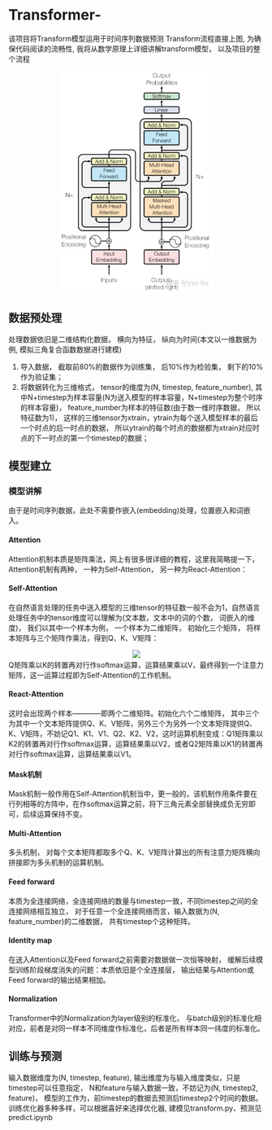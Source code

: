 # Transformer-
该项目将Transform模型运用于时间序列数据预测
Transform流程直接上图, 为确保代码阅读的流畅性, 我将从数学原理上详细讲解transform模型， 以及项目的整个流程
<div align=center><img src="https://github.com/GenjiYin/Transformer-/blob/main/filename/transform.jpg"/></div>

## 数据预处理
处理数据依旧是二维结构化数据， 横向为特征， 纵向为时间(本文以一维数据为例, 模拟三角复合函数数据进行建模)
1. 导入数据， 截取前80%的数据作为训练集， 后10%作为检验集， 剩下的10%作为验证集；
2. 将数据转化为三维格式， tensor的维度为(N, timestep, feature_number), 其中N+timestep为样本容量(N为送入模型的样本容量，N+timestep为整个时序的样本容量)， feature_number为样本的特征数(由于数一维时序数据， 所以特征数为1)， 这样的三维tensor为xtrain，ytrain为每个送入模型样本的最后一个时点的后一时点的数据， 所以ytrain的每个时点的数据都为xtrain对应时点的下一时点的第一个timestep的数据；

## 模型建立
### 模型讲解
由于是时间序列数据，此处不需要作嵌入(embedding)处理，位置嵌入和词嵌入。

#### Attention
Attention机制本质是矩阵乘法，网上有很多很详细的教程，这里我简略提一下，Attention机制有两种， 一种为Self-Attention， 另一种为React-Attention：

#### Self-Attention
在自然语言处理的任务中送入模型的三维tensor的特征数一般不会为1，自然语言处理任务中的tensor维度可以理解为(文本数，文本中的词的个数， 词嵌入的维度)， 我们以其中一个样本为例， 一个样本为二维矩阵， 初始化三个矩阵， 将样本矩阵与三个矩阵作乘法，得到Q、K、V矩阵：
<div align=center><img src="https://pic3.zhimg.com/80/v2-bcd0d108a5b52a991d5d5b5b74d365c6_720w.jpg"/></div>
Q矩阵乘以K的转置再对行作softmax运算，运算结果乘以V，最终得到一个注意力矩阵，这一运算过程即为Self-Attention的工作机制。

#### React-Attention
这时会出现两个样本————即两个二维矩阵。初始化六个二维矩阵， 其中三个为其中一个文本矩阵提供Q、K、V矩阵，另外三个为另外一个文本矩阵提供Q、K、V矩阵，不妨记Q1、K1、V1、Q2、K2、V2，这时运算机制变成：Q1矩阵乘以K2的转置再对行作softmax运算，运算结果乘以V2，或者Q2矩阵乘以K1的转置再对行作softmax运算，运算结果乘以V1。

#### Mask机制
Mask机制一般作用在Self-Attention机制当中，更一般的，该机制作用条件要在行列相等的方阵中，在作softmax运算之前，将下三角元素全部替换成负无穷即可，后续运算保持不变。

#### Multi-Attention
多头机制， 对每个文本矩阵都取多个Q、K、V矩阵计算出的所有注意力矩阵横向拼接即为多头机制的运算机制。

#### Feed forward
本质为全连接网络，全连接网络的数量与timestep一致，不同timestep之间的全连接网络相互独立， 对于任意一个全连接网络而言，输入数据为(N, feature_number)的二维数据， 共有timestep个这种矩阵。

#### Identity map
在送入Attention以及Feed forward之前需要对数据做一次恒等映射， 缓解后续模型训练阶段梯度消失的问题：本质依旧是个全连接层， 输出结果与Attention或Feed forward的输出结果相加。

#### Normalization
Transformer中的Normalization为layer级别的标准化， 与batch级别的标准化相对应，前者是对同一样本不同维度作标准化，后者是所有样本同一纬度的标准化。

## 训练与预测
输入数据维度为(N, timestep, feature), 输出维度为与输入维度类似，只是timestep可以任意指定， N和feature与输入数据一致，不妨记为(N, timestep2, feature)， 模型的工作为，前timestep的数据去预测后timestep2个时间的数据。训练优化器多种多样，可以根据喜好来选择优化器, 建模见transform.py、预测见predict.ipynb
